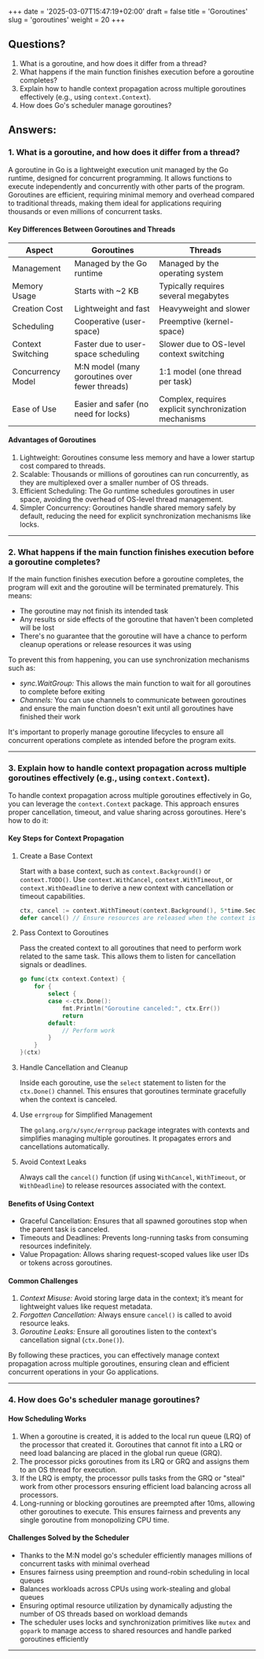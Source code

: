 +++
date = '2025-03-07T15:47:19+02:00'
draft = false
title = 'Goroutines'
slug = 'goroutines'
weight = 20
+++

## Questions?
1. What is a goroutine, and how does it differ from a thread?
1. What happens if the main function finishes execution before a goroutine completes?
1. Explain how to handle context propagation across multiple goroutines effectively (e.g., using `context.Context`).
1. How does Go's scheduler manage goroutines?

## Answers:
### 1. What is a goroutine, and how does it differ from a thread?
A goroutine in Go is a lightweight execution unit managed by the Go runtime, designed for concurrent programming. It allows functions to execute independently and concurrently with other parts of the program. Goroutines are efficient, requiring minimal memory and overhead compared to traditional threads, making them ideal for applications requiring thousands or even millions of concurrent tasks.

#### Key Differences Between Goroutines and Threads

| Aspect              | Goroutines                                  | Threads                                           |
|-------------------------|-------------------------------------------------|-------------------------------------------------------|
| Management          | Managed by the Go runtime                       | Managed by the operating system                       |
| Memory Usage        | Starts with ~2 KB                               | Typically requires several megabytes                  |
| Creation Cost       | Lightweight and fast                            | Heavyweight and slower                                |
| Scheduling          | Cooperative (user-space)                        | Preemptive (kernel-space)                             |
| Context Switching   | Faster due to user-space scheduling             | Slower due to OS-level context switching              |
| Concurrency Model   | M:N model (many goroutines over fewer threads)  | 1:1 model (one thread per task)                       |
| Ease of Use         | Easier and safer (no need for locks)            | Complex, requires explicit synchronization mechanisms |

#### Advantages of Goroutines
1. Lightweight: Goroutines consume less memory and have a lower startup cost compared to threads.
2. Scalable: Thousands or millions of goroutines can run concurrently, as they are multiplexed over a smaller number of OS threads.
3. Efficient Scheduling: The Go runtime schedules goroutines in user space, avoiding the overhead of OS-level thread management.
4. Simpler Concurrency: Goroutines handle shared memory safely by default, reducing the need for explicit synchronization mechanisms like locks.

---

### 2. What happens if the main function finishes execution before a goroutine completes?

If the main function finishes execution before a goroutine completes, the program will exit and the goroutine will be terminated prematurely. This means:
- The goroutine may not finish its intended task
- Any results or side effects of the goroutine that haven't been completed will be lost
- There's no guarantee that the goroutine will have a chance to perform cleanup operations or release resources it was using

To prevent this from happening, you can use synchronization mechanisms such as:
- *sync.WaitGroup:* This allows the main function to wait for all goroutines to complete before exiting
- *Channels:* You can use channels to communicate between goroutines and ensure the main function doesn't exit until all goroutines have finished their work

It's important to properly manage goroutine lifecycles to ensure all concurrent operations complete as intended before the program exits.

---

### 3. Explain how to handle context propagation across multiple goroutines effectively (e.g., using `context.Context`).

To handle context propagation across multiple goroutines effectively in Go, you can leverage the `context.Context` package. This approach ensures proper cancellation, timeout, and value sharing across goroutines. Here's how to do it:

#### Key Steps for Context Propagation

1. Create a Base Context
   
   Start with a base context, such as `context.Background()` or `context.TODO()`. Use `context.WithCancel`, `context.WithTimeout`, or `context.WithDeadline` to derive a new context with cancellation or timeout capabilities.

   ```go
   ctx, cancel := context.WithTimeout(context.Background(), 5*time.Second)
   defer cancel() // Ensure resources are released when the context is no longer needed
   ```

2. Pass Context to Goroutines

   Pass the created context to all goroutines that need to perform work related to the same task. This allows them to listen for cancellation signals or deadlines.

   ```go
   go func(ctx context.Context) {
       for {
           select {
           case <-ctx.Done():
               fmt.Println("Goroutine canceled:", ctx.Err())
               return
           default:
               // Perform work
           }
       }
   }(ctx)
   ```

3. Handle Cancellation and Cleanup

   Inside each goroutine, use the `select` statement to listen for the `ctx.Done()` channel. This ensures that goroutines terminate gracefully when the context is canceled.

4. Use `errgroup` for Simplified Management

   The `golang.org/x/sync/errgroup` package integrates with contexts and simplifies managing multiple goroutines. It propagates errors and cancellations automatically.

5. Avoid Context Leaks
   
   Always call the `cancel()` function (if using `WithCancel`, `WithTimeout`, or `WithDeadline`) to release resources associated with the context.


#### Benefits of Using Context
- Graceful Cancellation: Ensures that all spawned goroutines stop when the parent task is canceled.
- Timeouts and Deadlines: Prevents long-running tasks from consuming resources indefinitely.
- Value Propagation: Allows sharing request-scoped values like user IDs or tokens across goroutines.

#### Common Challenges
1. *Context Misuse:* Avoid storing large data in the context; it’s meant for lightweight values like request metadata.
2. *Forgotten Cancellation:* Always ensure `cancel()` is called to avoid resource leaks.
3. *Goroutine Leaks:* Ensure all goroutines listen to the context's cancellation signal (`ctx.Done()`).

By following these practices, you can effectively manage context propagation across multiple goroutines, ensuring clean and efficient concurrent operations in your Go applications.

---

### 4. How does Go's scheduler manage goroutines?

#### How Scheduling Works
1. When a goroutine is created, it is added to the local run queue (LRQ) of the processor that created it. Goroutines that cannot fit into a LRQ or need load balancing are placed in the global run queue (GRQ).
1. The processor picks goroutines from its LRQ or GRQ and assigns them to an OS thread for execution.
1. If the LRQ is empty, the processor pulls tasks from the GRQ or "steal" work from other processors ensuring efficient load balancing across all processors.
1. Long-running or blocking goroutines are preempted after 10ms, allowing other goroutines to execute. This ensures fairness and prevents any single goroutine from monopolizing CPU time.

#### Challenges Solved by the Scheduler
- Thanks to the M:N model go's scheduler efficiently manages millions of concurrent tasks with minimal overhead
- Ensures fairness using preemption and round-robin scheduling in local queues
- Balances workloads across CPUs using work-stealing and global queues
- Ensuring optimal resource utilization by dynamically adjusting the number of OS threads based on workload demands
- The scheduler uses locks and synchronization primitives like `mutex` and `gopark` to manage access to shared resources and handle parked goroutines efficiently

---
